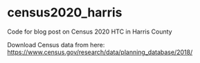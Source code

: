 # census2020_harris
Code for blog post on Census 2020 HTC in Harris County

Download Census data from here: https://www.census.gov/research/data/planning_database/2018/
